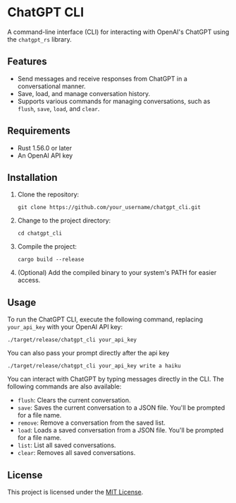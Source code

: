 ChatGPT CLI
===========

A command-line interface (CLI) for interacting with OpenAI's ChatGPT using the `chatgpt_rs` library.

Features
--------

*   Send messages and receive responses from ChatGPT in a conversational manner.
*   Save, load, and manage conversation history.
*   Supports various commands for managing conversations, such as `flush`, `save`, `load`, and `clear`.

Requirements
------------

*   Rust 1.56.0 or later
*   An OpenAI API key

Installation
------------

1.  Clone the repository:

    ```
    git clone https://github.com/your_username/chatgpt_cli.git
    ```
3.  Change to the project directory:

    ```
    cd chatgpt_cli
    ```
5.  Compile the project:

    ```
    cargo build --release
    ```
7.  (Optional) Add the compiled binary to your system's PATH for easier access.

Usage
-----

To run the ChatGPT CLI, execute the following command, replacing `your_api_key` with your OpenAI API key:

    ./target/release/chatgpt_cli your_api_key

You can also pass your prompt directly after the api key

    ./target/release/chatgpt_cli your_api_key write a haiku

You can interact with ChatGPT by typing messages directly in the CLI. The following commands are also available:

*   `flush`: Clears the current conversation.
*   `save`: Saves the current conversation to a JSON file. You'll be prompted for a file name.
*   `remove`: Remove a conversation from the saved list.
*   `load`: Loads a saved conversation from a JSON file. You'll be prompted for a file name.
*   `list`: List all saved conversations.
*   `clear`: Removes all saved conversations.

License
-------

This project is licensed under the [MIT License](LICENSE).
